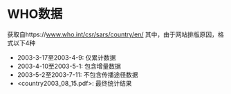 # WHO数据
获取自https://www.who.int/csr/sars/country/en/
其中，由于网站排版原因，格式以下4种
- 2003-3-17至2003-4-9: 仅累计数据
- 2003-4-10至2003-5-1: 包含增量数据
- 2003-5-2至2003-7-11: 不包含传播途径数据
- <country2003_08_15.pdf>: 最终统计结果